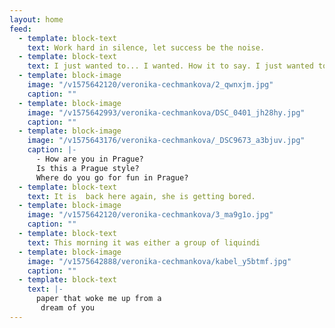 ```yaml
---
layout: home
feed:
  - template: block-text
    text: Work hard in silence, let success be the noise.
  - template: block-text
    text: I just wanted to... I wanted. How it to say. I just wanted to say, that…
  - template: block-image
    image: "/v1575642120/veronika-cechmankova/2_qwnxjm.jpg"
    caption: ""
  - template: block-image
    image: "/v1575642993/veronika-cechmankova/DSC_0401_jh28hy.jpg"
    caption: ""
  - template: block-image
    image: "/v1575643176/veronika-cechmankova/_DSC9673_a3bjuv.jpg"
    caption: |-
      - How are you in Prague?
      Is this a Prague style?
      Where do you go for fun in Prague?
  - template: block-text
    text: It is  back here again, she is getting bored.
  - template: block-image
    image: "/v1575642120/veronika-cechmankova/3_ma9g1o.jpg"
    caption: ""
  - template: block-text
    text: This morning it was either a group of liquindi
  - template: block-image
    image: "/v1575642888/veronika-cechmankova/kabel_y5btmf.jpg"
    caption: ""
  - template: block-text
    text: |-
      paper that woke me up from a
       dream of you
---
```

